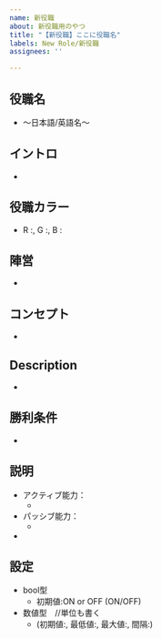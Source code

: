 ```yaml
---
name: 新役職
about: 新役職用のやつ
title: "【新役職】ここに役職名"
labels: New Role/新役職
assignees: ''

---
```


## 役職名
- ～日本語/英語名～

## イントロ
- 

## 役職カラー
- R :, G :, B :

## 陣営
- <!--ここに下からコピペ-->
<!--
インポスター陣営
クルーメイト陣営
第三陣営
-->

## コンセプト
- 

## Description
- 

## 勝利条件
- <!--ここに該当するものをコピペか詳細に記入-->
<!--
基本的なインポスター勝利条件と同様
基本的なマッドメイト勝利条件と同様
基本的なクルーメイト勝利条件と同様
基本的なジャッカルフレンズ勝利条件と同様
自陣営以外のキル可能陣営を全滅させ、かつクルーメイト(カウントされる役職)の人数を自陣営以下にする
-->

## 説明
- アクティブ能力：**<!--ここに能力名-->**
  - <!--ここに能力内容-->
- パッシブ能力：**<!--ここに能力名(あれば)-->**
  - <!--ここに能力内容-->
- <!--仕様書になるので詳細に仕様を記入すべし-->

## 設定
- bool型
  - 初期値:ON or OFF (ON/OFF)
- 数値型　//単位も書く
  - (初期値:, 最低値:,  最大値:,  間隔:)
